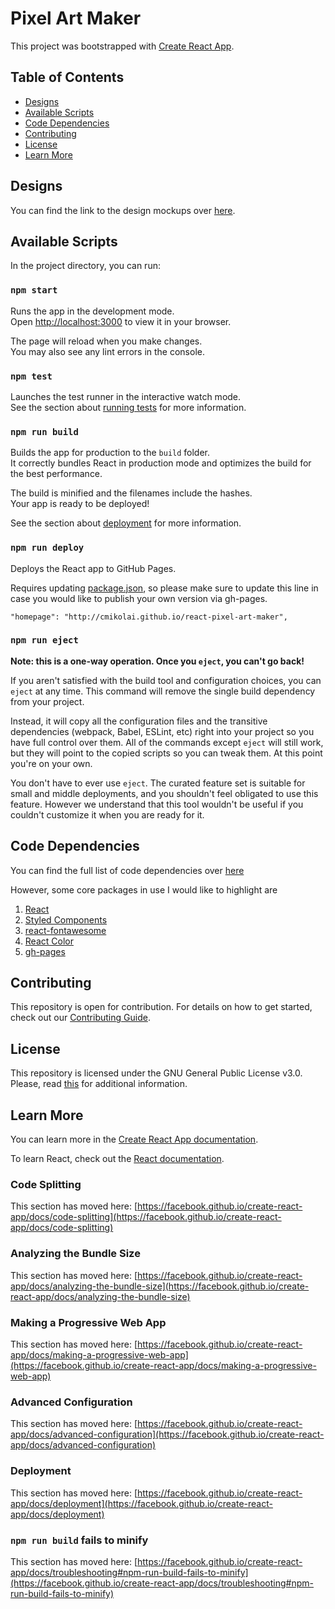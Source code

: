 # Pixel Art Maker

This project was bootstrapped with [Create React App](https://github.com/facebook/create-react-app).

## Table of Contents

* [Designs](#designs)
* [Available Scripts](#available-scripts)
* [Code Dependencies](#code-dependencies)
* [Contributing](#contributing)
* [License](#license)
* [Learn More](#learn-more)

## Designs

You can find the link to the design mockups over [here](https://www.figma.com/file/nnBZmGhJ0kMe3g19Q1ER4n/React-Pixel-Art-Maker?node-id=0%3A1).

## Available Scripts

In the project directory, you can run:

### `npm start`

Runs the app in the development mode.\
Open [http://localhost:3000](http://localhost:3000) to view it in your browser.

The page will reload when you make changes.\
You may also see any lint errors in the console.

### `npm test`

Launches the test runner in the interactive watch mode.\
See the section about [running tests](https://facebook.github.io/create-react-app/docs/running-tests) for more information.

### `npm run build`

Builds the app for production to the `build` folder.\
It correctly bundles React in production mode and optimizes the build for the best performance.

The build is minified and the filenames include the hashes.\
Your app is ready to be deployed!

See the section about [deployment](https://facebook.github.io/create-react-app/docs/deployment) for more information.

### `npm run deploy`
Deploys the React app to GitHub Pages.

Requires updating [package.json](https://github.com/cMikolai/react-pixel-art-maker/blob/master/package.json), so please make sure to update this line in case you would like to publish your own version via gh-pages.

```
"homepage": "http://cmikolai.github.io/react-pixel-art-maker",
```

### `npm run eject`

**Note: this is a one-way operation. Once you `eject`, you can't go back!**

If you aren't satisfied with the build tool and configuration choices, you can `eject` at any time. This command will remove the single build dependency from your project.

Instead, it will copy all the configuration files and the transitive dependencies (webpack, Babel, ESLint, etc) right into your project so you have full control over them. All of the commands except `eject` will still work, but they will point to the copied scripts so you can tweak them. At this point you're on your own.

You don't have to ever use `eject`. The curated feature set is suitable for small and middle deployments, and you shouldn't feel obligated to use this feature. However we understand that this tool wouldn't be useful if you couldn't customize it when you are ready for it.

## Code Dependencies

You can find the full list of code dependencies over [here](https://github.com/cMikolai/react-pixel-art-maker/network/dependencies)

However, some core packages in use I would like to highlight are
1. [React](https://github.com/facebook/React)
2. [Styled Components](https://github.com/styled-components/styled-components)
3. [react-fontawesome](https://github.com/FortAwesome/react-fontawesome)
4. [React Color](https://github.com/casesandberg/react-color)
5. [gh-pages](https://github.com/tschaub/gh-pages)

## Contributing

This repository is open for contribution. For details on how to get started, check out our [Contributing Guide](/CONTRIBUTING.md).

## License

This repository is licensed under the GNU General Public License v3.0.
Please, read [this](/LICENSE.md) for additional information.

## Learn More

You can learn more in the [Create React App documentation](https://facebook.github.io/create-react-app/docs/getting-started).

To learn React, check out the [React documentation](https://reactjs.org/).

### Code Splitting

This section has moved here: [https://facebook.github.io/create-react-app/docs/code-splitting](https://facebook.github.io/create-react-app/docs/code-splitting)

### Analyzing the Bundle Size

This section has moved here: [https://facebook.github.io/create-react-app/docs/analyzing-the-bundle-size](https://facebook.github.io/create-react-app/docs/analyzing-the-bundle-size)

### Making a Progressive Web App

This section has moved here: [https://facebook.github.io/create-react-app/docs/making-a-progressive-web-app](https://facebook.github.io/create-react-app/docs/making-a-progressive-web-app)

### Advanced Configuration

This section has moved here: [https://facebook.github.io/create-react-app/docs/advanced-configuration](https://facebook.github.io/create-react-app/docs/advanced-configuration)

### Deployment

This section has moved here: [https://facebook.github.io/create-react-app/docs/deployment](https://facebook.github.io/create-react-app/docs/deployment)

### `npm run build` fails to minify

This section has moved here: [https://facebook.github.io/create-react-app/docs/troubleshooting#npm-run-build-fails-to-minify](https://facebook.github.io/create-react-app/docs/troubleshooting#npm-run-build-fails-to-minify)
